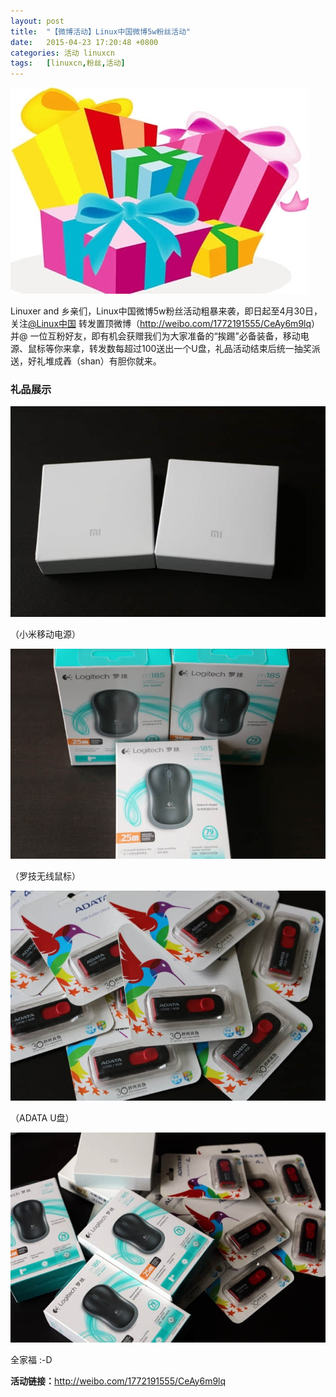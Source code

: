```yaml
---
layout: post
title:	"【微博活动】Linux中国微博5w粉丝活动"
date:	2015-04-23 17:20:48 +0800 
categories:	活动 linuxcn 
tags:	[linuxcn,粉丝,活动]
---
```



![](/Asserts/Images/album/201504/23/164824add0i72ikpm0zy92.jpg)


Linuxer and 乡亲们，Linux中国微博5w粉丝活动粗暴来袭，即日起至4月30日，关注[@Linux中国](http://weibo.com/n/Linux%E4%B8%AD%E5%9B%BD?from=feed&loc=at) 转发置顶微博（<http://weibo.com/1772191555/CeAy6m9lq>）并@ 一位互粉好友，即有机会获赠我们为大家准备的“挨踢”必备装备，移动电源、鼠标等你来拿，转发数每超过100送出一个U盘，礼品活动结束后统一抽奖派送，好礼堆成羴（shan）有胆你就来。


### 礼品展示


![](/Asserts/Images/album/201504/23/165322bja3meeall3oaqav.jpg)


（小米移动电源）


![](/Asserts/Images/album/201504/23/171548eqaql5xa276z5s1q.jpg)


（罗技无线鼠标）


![](/Asserts/Images/album/201504/23/171744pop66z06n53oo36z.jpg)


（ADATA U盘）


![](/Asserts/Images/album/201504/23/171844tzjzb77a4bv7bgtv.jpg)


全家福 :-D


**活动链接：**<http://weibo.com/1772191555/CeAy6m9lq>
